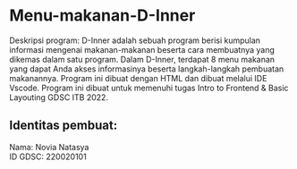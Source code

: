 # Menu-makanan-D-Inner
Deskripsi program:
D-Inner adalah sebuah program berisi kumpulan informasi mengenai makanan-makanan beserta cara membuatnya yang dikemas dalam satu program. Dalam D-Inner, terdapat 8 menu makanan yang dapat Anda akses informasinya beserta langkah-langkah pembuatan makanannya. Program ini dibuat dengan HTML dan dibuat melalui IDE Vscode. Program ini dibuat untuk memenuhi tugas Intro to Frontend & Basic Layouting GDSC ITB 2022.

## Identitas pembuat: <br>
Nama: Novia Natasya <br>
ID GDSC: 220020101
